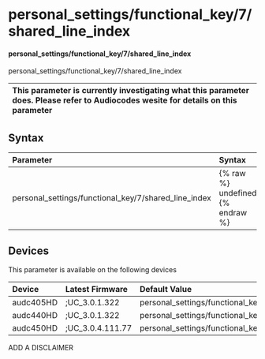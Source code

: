 ﻿---
description: personal_settings/functional_key/7/shared_line_index
search: false
---

# personal_settings/functional_key/7/shared_line_index

#### personal_settings/functional_key/7/shared_line_index

personal_settings/functional_key/7/shared_line_index


| This parameter is currently investigating what this parameter does. Please refer to Audiocodes wesite for details on this parameter | 
| :--- |

## Syntax
| Parameter | Syntax |
| :--- | :--- |
|personal_settings/functional_key/7/shared_line_index | {% raw %} undefined {% endraw %}|

## Devices
This parameter is available on the following devices

| Device | Latest Firmware | Default Value |
|:---|:---|:---|
| audc405HD | ;UC_3.0.1.322 | personal_settings/functional_key/7/shared_line_index=0 
| audc440HD | ;UC_3.0.1.322 | personal_settings/functional_key/7/shared_line_index=0 
| audc450HD | ;UC_3.0.4.111.77 | personal_settings/functional_key/7/shared_line_index=0 

ADD A DISCLAIMER
